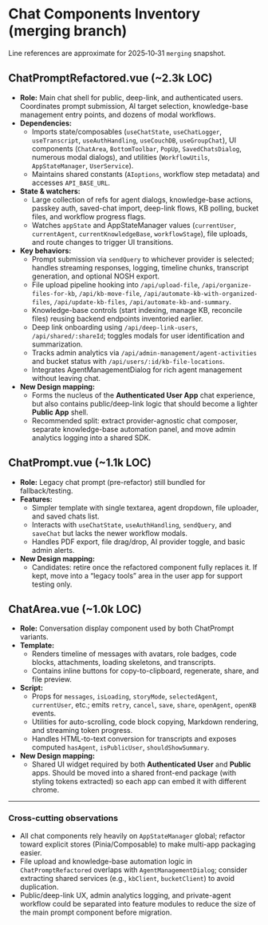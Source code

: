 # Chat Components Inventory (merging branch)

Line references are approximate for 2025‑10‑31 `merging` snapshot.

## ChatPromptRefactored.vue (~2.3k LOC)
- **Role:** Main chat shell for public, deep-link, and authenticated users. Coordinates prompt submission, AI target selection, knowledge-base management entry points, and dozens of modal workflows.
- **Dependencies:**
  - Imports state/composables (`useChatState`, `useChatLogger`, `useTranscript`, `useAuthHandling`, `useCouchDB`, `useGroupChat`), UI components (`ChatArea`, `BottomToolbar`, `PopUp`, `SavedChatsDialog`, numerous modal dialogs), and utilities (`WorkflowUtils`, `AppStateManager`, `UserService`).
  - Maintains shared constants (`AIoptions`, workflow step metadata) and accesses `API_BASE_URL`.
- **State & watchers:**
  - Large collection of refs for agent dialogs, knowledge-base actions, passkey auth, saved-chat import, deep-link flows, KB polling, bucket files, and workflow progress flags.
  - Watches `appState` and AppStateManager values (`currentUser`, `currentAgent`, `currentKnowledgeBase`, `workflowStage`), file uploads, and route changes to trigger UI transitions.
- **Key behaviors:**
  - Prompt submission via `sendQuery` to whichever provider is selected; handles streaming responses, logging, timeline chunks, transcript generation, and optional NOSH export.
  - File upload pipeline hooking into `/api/upload-file`, `/api/organize-files-for-kb`, `/api/kb-move-file`, `/api/automate-kb-with-organized-files`, `/api/update-kb-files`, `/api/automate-kb-and-summary`.
  - Knowledge-base controls (start indexing, manage KB, reconcile files) reusing backend endpoints inventoried earlier.
  - Deep link onboarding using `/api/deep-link-users`, `/api/shared/:shareId`; toggles modals for user identification and summarization.
  - Tracks admin analytics via `/api/admin-management/agent-activities` and bucket status with `/api/users/:id/kb-file-locations`.
  - Integrates AgentManagementDialog for rich agent management without leaving chat.
- **New Design mapping:**
  - Forms the nucleus of the **Authenticated User App** chat experience, but also contains public/deep-link logic that should become a lighter **Public App** shell.
  - Recommended split: extract provider-agnostic chat composer, separate knowledge-base automation panel, and move admin analytics logging into a shared SDK.

## ChatPrompt.vue (~1.1k LOC)
- **Role:** Legacy chat prompt (pre-refactor) still bundled for fallback/testing.
- **Features:**
  - Simpler template with single textarea, agent dropdown, file uploader, and saved chats list.
  - Interacts with `useChatState`, `useAuthHandling`, `sendQuery`, and `saveChat` but lacks the newer workflow modals.
  - Handles PDF export, file drag/drop, AI provider toggle, and basic admin alerts.
- **New Design mapping:**
  - Candidates: retire once the refactored component fully replaces it. If kept, move into a “legacy tools” area in the user app for support testing only.

## ChatArea.vue (~1.0k LOC)
- **Role:** Conversation display component used by both ChatPrompt variants.
- **Template:**
  - Renders timeline of messages with avatars, role badges, code blocks, attachments, loading skeletons, and transcripts.
  - Contains inline buttons for copy-to-clipboard, regenerate, share, and file preview.
- **Script:**
  - Props for `messages`, `isLoading`, `storyMode`, `selectedAgent`, `currentUser`, etc.; emits `retry`, `cancel`, `save`, `share`, `openAgent`, `openKB` events.
  - Utilities for auto-scrolling, code block copying, Markdown rendering, and streaming token progress.
  - Handles HTML-to-text conversion for transcripts and exposes computed `hasAgent`, `isPublicUser`, `shouldShowSummary`.
- **New Design mapping:**
  - Shared UI widget required by both **Authenticated User** and **Public** apps. Should be moved into a shared front-end package (with styling tokens extracted) so each app can embed it with different chrome.

---

### Cross-cutting observations
- All chat components rely heavily on `AppStateManager` global; refactor toward explicit stores (Pinia/Composable) to make multi-app packaging easier.
- File upload and knowledge-base automation logic in `ChatPromptRefactored` overlaps with `AgentManagementDialog`; consider extracting shared services (e.g., `kbClient`, `bucketClient`) to avoid duplication.
- Public/deep-link UX, admin analytics logging, and private-agent workflow could be separated into feature modules to reduce the size of the main prompt component before migration.


